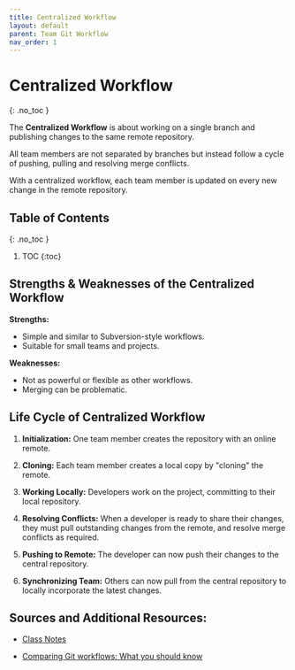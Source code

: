 ```yaml
---
title: Centralized Workflow
layout: default
parent: Team Git Workflow
nav_order: 1
---
```


<!-- prettier-ignore-start -->

# Centralized Workflow
{: .no_toc }

The **Centralized Workflow** is about working on a single branch and publishing changes to the same remote repository. 

All team members are not separated by branches but instead follow a cycle of pushing, pulling and resolving merge conflicts.

With a centralized workflow, each team member is updated on every new change in the remote repository.

## Table of Contents
{: .no_toc }

1. TOC
{:toc}

<!-- prettier-ignore-end -->

## Strengths & Weaknesses of the Centralized Workflow

**Strengths:**
- Simple and similar to Subversion-style workflows.
- Suitable for small teams and projects.

**Weaknesses:**
- Not as powerful or flexible as other workflows.
- Merging can be problematic.

## Life Cycle of Centralized Workflow

1. **Initialization:** One team member creates the repository with an online remote.

2. **Cloning:** Each team member creates a local copy by "cloning" the remote.

3. **Working Locally:** Developers work on the project, committing to their local repository.

4. **Resolving Conflicts:** When a developer is ready to share their changes, they must pull outstanding changes from the remote, and resolve merge conflicts as required.

5. **Pushing to Remote:** The developer can now push their changes to the central repository.

6. **Synchronizing Team:** Others can now pull from the central repository to locally incorporate the latest changes.

## Sources and Additional Resources:

- [Class Notes](https://stungeye.github.io/Software-Development-And-Documentation-1/03-git-team-collaboration/index.html#22)

- [Comparing Git workflows: What you should know](https://www.atlassian.com/git/tutorials/comparing-workflows)
